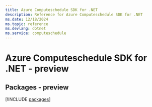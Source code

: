 ```yaml
---
title: Azure Computeschedule SDK for .NET
description: Reference for Azure Computeschedule SDK for .NET
ms.date: 12/18/2024
ms.topic: reference
ms.devlang: dotnet
ms.service: computeschedule
---
```

# Azure Computeschedule SDK for .NET - preview
## Packages - preview
[!INCLUDE [packages](computeschedule-index.md)]